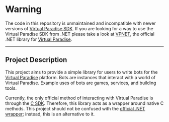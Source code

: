# Warning
The code in this repository is unmaintained and incompatible with newer versions of [Virtual Paradise SDK](http://dev.virtualparadise.org/). If you are looking for a way to use the Virtual Paradise SDK from .NET please take a look at [VPNET](http://vpnet.codeplex.com/), the official .NET library for [Virtual Paradise](http://virtualparadise.org/).

---
## Project Description
This project aims to provide a simple library for users to write bots for the [Virtual Paradise](http://virtualparadise.org/) platform. Bots are instances that interact with a world of Virtual Paradise. Example uses of bots are games, services, and building tools.

Currently, the only official method of interacting with Virtual Paradise is through the [C SDK](http://dev.virtualparadise.org/). Therefore, this library acts as a wrapper around native C methods. This project should not be confused with the [official .NET wrapper](http://vpnet.codeplex.com/); instead, this is an alternative to it.
